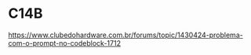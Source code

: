 # C14B
 https://www.clubedohardware.com.br/forums/topic/1430424-problema-com-o-prompt-no-codeblock-1712

